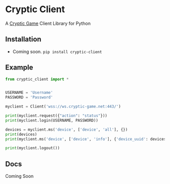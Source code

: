 # Cryptic Client
A [Cryptic Game](https://github.com/cryptic-game/cryptic) Client Library for Python
## Installation
-   Coming soon.
    ```pip install cryptic-client```
## Example
```python
from cryptic_client import *


USERNAME = 'Username'
PASSWORD = 'Password'

myclient = Client('wss://ws.cryptic-game.net:443/')

print(myclient.request({"action": "status"}))
print(myclient.login(USERNAME, PASSWORD))

devices = myclient.ms('device', ['device', 'all'], {})
print(devices)
print(myclient.ms('device', ['device', 'info'], {'device_uuid': devices['devices'][0]['uuid']}))

print(myclient.logout())


```
## Docs
Coming Soon